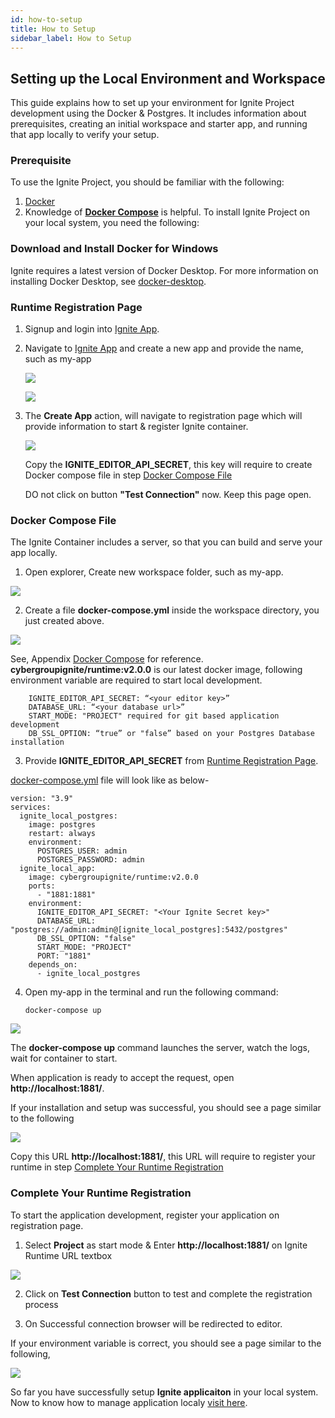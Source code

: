 ```yaml
---
id: how-to-setup
title: How to Setup
sidebar_label: How to Setup
---
```


 ## Setting up the Local Environment and Workspace

This guide explains how to set up your environment for Ignite Project development using the Docker & Postgres. It includes information about prerequisites, creating an initial workspace and starter app, and running that app locally to verify your setup.

### Prerequisite

To use the Ignite Project, you should be familiar with the following:
1.  <a href="https://docs.docker.com/get-started/overview/" target="_blank">Docker</a>
2.  Knowledge of <a href="https://docs.docker.com/compose/" target="_blank">**Docker Compose**</a> is helpful.
To install Ignite Project on your local system, you need the following:

### Download and Install Docker for Windows

Ignite requires a latest version of Docker Desktop.
For more information on installing Docker Desktop, see <a href="https://www.docker.com/products/" target="_blank">docker-desktop</a>. 

### Runtime Registration Page

1.  Signup and login into <a href="https://dashboard.cgignite.io/#/apps" target="_blank">Ignite App</a>. 
 
2.	Navigate to <a href="https://dashboard.cgignite.io/#/apps" target="_blank">Ignite App</a> and create a new app and provide the name, such as my-app

    ![](/assets/docs/deploy-to-local/new-app-button.png)

    ![](/assets/docs/deploy-to-local/create-new-app.png)

3.	The **Create App** action, will navigate to registration page which will provide information to start & register Ignite container.

    ![](/assets/docs/deploy-to-local/runtime-registration.png)

    Copy the **IGNITE_EDITOR_API_SECRET**, this key will require to create Docker compose file in step [Docker Compose File](#docker-compose-file)

    DO not click on button **"Test Connection"** now. Keep this page open.

### Docker Compose File

The Ignite Container includes a server, so that you can build and serve your app locally.

1.	Open explorer, Create new workspace folder, such as my-app.

![](/assets/docs/deploy-to-local/create-new-folder.png)

2.	Create a file **docker-compose.yml** inside the workspace directory, you just created above. 

![](/assets/docs/deploy-to-local/create-docker-compose-file.png)

See, Appendix [Docker Compose](/docs/getting-started/try-ignite/deploy-an-app/deploy-to-local/manage-application#docker-compose) for reference.
**cybergroupignite/runtime:v2.0.0** is our latest docker image, 
following environment variable are required to start local development.

```
    IGNITE_EDITOR_API_SECRET: “<your editor key>” 
    DATABASE_URL: “<your database url>”
    START_MODE: "PROJECT" required for git based application development
    DB_SSL_OPTION: “true” or "false” based on your Postgres Database installation 
```

3.  Provide **IGNITE_EDITOR_API_SECRET** from [Runtime Registration Page](#runtime-registration-page). 

[docker-compose.yml](https://github.com/Cybergroup-Research/ignite-application-development/blob/master/docker-compose.yml) file will look like as below-

```
version: "3.9"
services:
  ignite_local_postgres:
    image: postgres
    restart: always
    environment:
      POSTGRES_USER: admin
      POSTGRES_PASSWORD: admin
  ignite_local_app:
    image: cybergroupignite/runtime:v2.0.0
    ports:
      - "1881:1881"
    environment:
      IGNITE_EDITOR_API_SECRET: "<Your Ignite Secret key>"
      DATABASE_URL: "postgres://admin:admin@[ignite_local_postgres]:5432/postgres"
      DB_SSL_OPTION: "false" 
      START_MODE: "PROJECT"
      PORT: "1881"
    depends_on:
      - ignite_local_postgres
```

4.	Open my-app in the terminal and run the following command:

    ```
    docker-compose up
    ```

![](/assets/docs/deploy-to-local/docker-compose-execution.png)

The **docker-compose up** command launches the server, watch the logs, wait for container to start.

When application is ready to accept the request, open **http://localhost:1881/**.

If your installation and setup was successful, you should see a page similar to the following

![](/assets/docs/deploy-to-local/ignite-runtime.png)

Copy this URL **http://localhost:1881/**, this URL will require to register your runtime in step [Complete Your Runtime Registration](#complete-your-runtime-registration)

### Complete Your Runtime Registration

To start the application development, register your application on registration page. 

1.	Select **Project** as start mode & Enter **http://localhost:1881/** on Ignite Runtime URL textbox

![](/assets/docs/deploy-to-local/select-runtime-environment.png)

2.	Click on **Test Connection** button to test and complete the registration process

3.	On Successful connection browser will be redirected to editor.

If your environment variable is correct, you should see a page similar to the following,

![](/assets/docs/deploy-to-local/create-project-page.png)

So far you have successfully setup **Ignite applicaiton** in your local system. Now to know how to manage application localy [visit here](/docs/getting-started/try-ignite/deploy-an-app/deploy-to-local/manage-application).